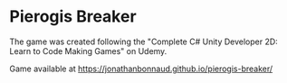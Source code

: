 # Pierogis Breaker
The game was created following the "Complete C# Unity Developer 2D: Learn to Code Making Games" on Udemy.

Game available at https://jonathanbonnaud.github.io/pierogis-breaker/
